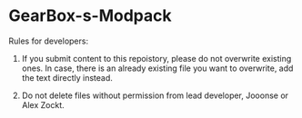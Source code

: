 ﻿# GearBox-s-Modpack

Rules for developers:

1. If you submit content to this repoistory, please do not overwrite existing ones.
   In case, there is an already existing file you want to overwrite, add the text directly instead.

2. Do not delete files without permission from lead developer, Jooonse or Alex Zockt.
